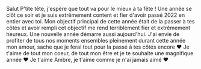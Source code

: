 Salut P'tite tête, j'espère que tout va pour le mieux à ta fête ! Une année se clôt ce soir et je suis extrêmement content et fier d'avoir passé 2022 en entier avec toi. Mon objectif principal de cette année était de la passer à tes côtés et avoir rempli cet objectif me rend terriblement fier et extrêmement heureux. Une nouvelle année démarre aussi aujourd'hui. J'ai envie de profiter de tous nos moments ensembles pleinement durant cette année mon amour, sache que je ferai tout pour la passé à tes côtés encore ❤️ Je t'aime de tout mon coeur, de tout mon être et je te souhaite une magnifique année ❤️ Je t'aime Ambre, je t'aime comme je n'ai jamais aimé ❤️